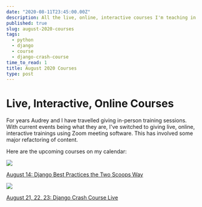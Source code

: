 ```yaml
---
date: "2020-08-11T23:45:00.00Z"
description: All the live, online, interactive courses I'm teaching in the month of August 2020.
published: true
slug: august-2020-courses
tags:
  - python
  - django
  - course  
  - django-crash-course
time_to_read: 1
title: August 2020 Courses
type: post
---
```



# Live, Interactive, Online Courses

For years Audrey and I have travelled giving in-person training sessions. With current events being what they are, I've switched to giving live, online, interactive trainings using Zoom meeting software. This has involved some major refactoring of content.

Here are the upcoming courses on my calendar:

[![](https://cdn.shopify.com/s/files/1/0304/6901/files/Django_Best_Practices_the_Two_Scoops_Way.png?v=1595531845)](https://events.eventzilla.net/e/django-best-practices-the-two-scoops-way-2138797976)

[August 14: Django Best Practices the Two Scoops Way](https://events.eventzilla.net/e/django-best-practices-the-two-scoops-way-2138797976)

[![](https://cdn.shopify.com/s/files/1/0304/6901/files/DCC_Banner_Logo_2.png?v=1595531869)](https://events.eventzilla.net/e/django-crash-course-online--august-2138797784)

[August 21, 22, 23: Django Crash Course Live](https://events.eventzilla.net/e/django-crash-course-online--august-2138797784)

